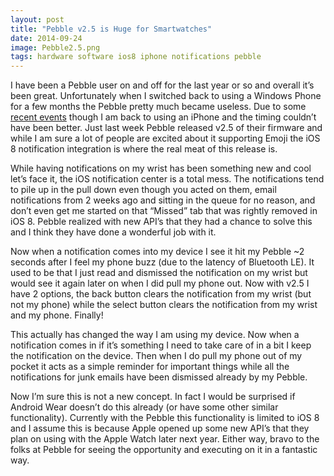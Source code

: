 ```yaml
---
layout: post
title: "Pebble v2.5 is Huge for Smartwatches"
date: 2014-09-24
image: Pebble2.5.png
tags: hardware software ios8 iphone notifications pebble
---
```


I have been a Pebble user on and off for the last year or so and overall it’s been great. Unfortunately when I switched back to using a Windows Phone for a few months the Pebble pretty much became useless. Due to some [recent events](http://www.zdnet.com/microsoft-cuts-another-2100-employees-worldwide-7000033833/) though I am back to using an iPhone and the timing couldn’t have been better. Just last week Pebble released v2.5 of their firmware and while I am sure a lot of people are excited about it supporting Emoji the iOS 8 notification integration is where the real meat of this release is.

<!--more-->

While having notifications on my wrist has been something new and cool let’s face it, the iOS notification center is a total mess. The notifications tend to pile up in the pull down even though you acted on them, email notifications from 2 weeks ago and sitting in the queue for no reason, and don’t even get me started on that “Missed” tab that was rightly removed in iOS 8. Pebble realized with new API’s that they had a chance to solve this and I think they have done a wonderful job with it.

Now when a notification comes into my device I see it hit my Pebble ~2 seconds after I feel my phone buzz (due to the latency of Bluetooth LE). It used to be that I just read and dismissed the notification on my wrist but would see it again later on when I did pull my phone out. Now with v2.5 I have 2 options, the back button clears the notification from my wrist (but not my phone) while the select button clears the notification from my wrist and my phone. Finally!

This actually has changed the way I am using my device. Now when a notification comes in if it’s something I need to take care of in a bit I keep the notification on the device. Then when I do pull my phone out of my pocket it acts as a simple reminder for important things while all the notifications for junk emails have been dismissed already by my Pebble.

Now I’m sure this is not a new concept. In fact I would be surprised if Android Wear doesn’t do this already (or have some other similar functionality). Currently with the Pebble this functionality is limited to iOS 8 and I assume this is because Apple opened up some new API’s that they plan on using with the Apple Watch later next year. Either way, bravo to the folks at Pebble for seeing the opportunity and executing on it in a fantastic way.
